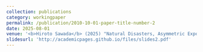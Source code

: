 ```yaml
---
collection: publications
category: workingpaper
permalink: /publication/2010-10-01-paper-title-number-2
date: 2025-08-01
venue: '<b>Hiroto Sawada</b> (2025) "Natural Disasters, Asymmetric Exposure, and War: Why Empirical Evidence on Climate Conflict Is Mixed."'
slidesurl: 'http://academicpages.github.io/files/slides2.pdf'
---
```

